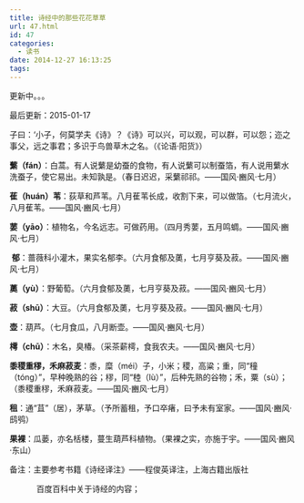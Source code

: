 ```yaml
---
title: 诗经中的那些花花草草
url: 47.html
id: 47
categories:
  - 读书
date: 2014-12-27 16:13:25
tags:
---
```


更新中。。。

最后更新：2015-01-17

子曰：‘小子，何莫学夫《诗》？《诗》可以兴，可以观，可以群，可以怨；迩之事父，远之事君；多识于鸟兽草木之名。（《论语·阳货》）

**蘩（fán）**：白蒿。有人说蘩是幼蚕的食物，有人说蘩可以制蚕箔，有人说用蘩水洗蚕子，使它易出。未知孰是。（春日迟迟，采蘩祁祁。——国风·豳风·七月）

**萑（huán）苇**：荻草和芦苇。八月萑苇长成，收割下来，可以做箔。（七月流火，八月萑苇。——国风·豳风·七月）

**葽（yāo）**：植物名，今名远志。可做药用。（四月秀葽，五月鸣蜩。——国风·豳风·七月）

 **郁**：蔷薇科小灌木，果实名郁李。（六月食郁及薁，七月亨葵及菽。——国风·豳风·七月）

**薁（yù）**：野葡萄。（六月食郁及薁，七月亨葵及菽。——国风·豳风·七月）

**菽（shū）**：大豆。（六月食郁及薁，七月亨葵及菽。——国风·豳风·七月）

**壶**：葫芦。（七月食瓜，八月断壶。——国风·豳风·七月）

**樗（chū）**：木名，臭椿。（采茶薪樗，食我农夫。——国风·豳风·七月）

**黍稷重穋，禾麻菽麦**：黍，糜（méi）子，小米；稷，高粱；重，同“穜（tóng）”，早种晚熟的谷；穋，同“稑（lù）”，后种先熟的谷物；禾，粟（sù）；（黍稷重穋，禾麻菽麦。——国风·豳风·七月）

**租**：通“苴”（居），茅草。（予所蓄租，予口卒瘏，曰予未有室家。——国风·豳风·鸱鸮）

**果裸**：瓜蒌，亦名栝楼，蔓生葫芦科植物。（果裸之实，亦施于宇。——国风·豳风·东山）

备注：主要参考书籍《诗经译注》——程俊英译注，上海古籍出版社

            百度百科中关于诗经的内容；